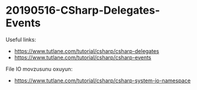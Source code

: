 # 20190516-CSharp-Delegates-Events

Useful links:

- https://www.tutlane.com/tutorial/csharp/csharp-delegates
- https://www.tutlane.com/tutorial/csharp/csharp-events

File IO movzusunu oxuyun:
- https://www.tutlane.com/tutorial/csharp/csharp-system-io-namespace

